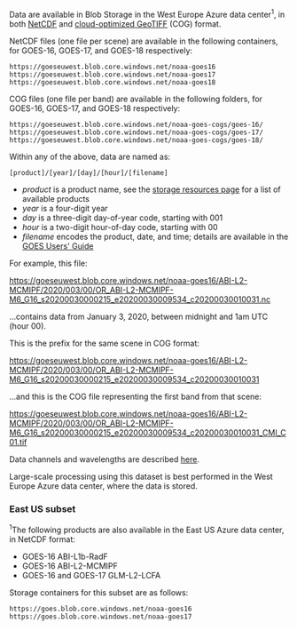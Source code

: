 Data are available in Blob Storage in the West Europe Azure data center<sup>1</sup>, in both [NetCDF](https://www.unidata.ucar.edu/software/netcdf/) and [cloud-optimized GeoTIFF](https://www.cogeo.org/) (COG) format.

NetCDF files (one file per scene) are available in the following containers, for GOES-16, GOES-17, and GOES-18 respectively:

`https://goeseuwest.blob.core.windows.net/noaa-goes16`<br/>
`https://goeseuwest.blob.core.windows.net/noaa-goes17`<br/>
`https://goeseuwest.blob.core.windows.net/noaa-goes18`

COG files (one file per band) are available in the following folders, for GOES-16, GOES-17, and GOES-18 respectively:

`https://goeseuwest.blob.core.windows.net/noaa-goes-cogs/goes-16/`<br/>
`https://goeseuwest.blob.core.windows.net/noaa-goes-cogs/goes-17/`<br/>
`https://goeseuwest.blob.core.windows.net/noaa-goes-cogs/goes-18/`

Within any of the above, data are named as:

`[product]/[year]/[day]/[hour]/[filename]`

* <i>product</i> is a product name, see the [storage resources page](https://github.com/microsoft/AIforEarthDataSets/blob/main/data/goes-r.md#storage-resources) for a list of available products
* <i>year</i> is a four-digit year
* <i>day</i> is a three-digit day-of-year code, starting with 001
* <i>hour</i> is a two-digit hour-of-day code, starting with 00
* <i>filename</i> encodes the product, date, and time; details are available in the [GOES Users' Guide](https://www.goes-r.gov/products/docs/PUG-L2%2B-vol5.pdf)

For example, this file:

https://goeseuwest.blob.core.windows.net/noaa-goes16/ABI-L2-MCMIPF/2020/003/00/OR_ABI-L2-MCMIPF-M6_G16_s20200030000215_e20200030009534_c20200030010031.nc

...contains data from January 3, 2020, between midnight and 1am UTC (hour 00).

This is the prefix for the same scene in COG format:

https://goeseuwest.blob.core.windows.net/noaa-goes16/ABI-L2-MCMIPF/2020/003/00/OR_ABI-L2-MCMIPF-M6_G16_s20200030000215_e20200030009534_c20200030010031

...and this is the COG file representing the first band from that scene:

https://goeseuwest.blob.core.windows.net/noaa-goes16/ABI-L2-MCMIPF/2020/003/00/OR_ABI-L2-MCMIPF-M6_G16_s20200030000215_e20200030009534_c20200030010031_CMI_C01.tif

Data channels and wavelengths are described [here](https://www.ncdc.noaa.gov/data-access/satellite-data/goes-r-series-satellites/glossary).

Large-scale processing using this dataset is best performed in the West Europe Azure data center, where the data is stored.

### East US subset

<sup>1</sup>The following products are also available in the East US Azure data center, in NetCDF format:

* GOES-16 ABI-L1b-RadF
* GOES-16 ABI-L2-MCMIPF
* GOES-16 and GOES-17 GLM-L2-LCFA

Storage containers for this subset are as follows:

`https://goes.blob.core.windows.net/noaa-goes16`<br/>
`https://goes.blob.core.windows.net/noaa-goes17`

